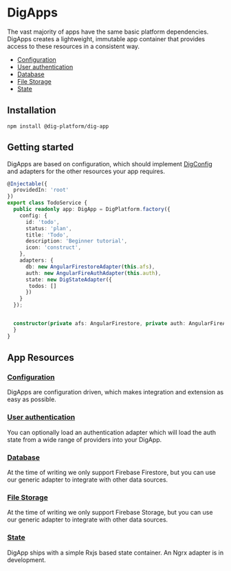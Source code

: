 # DigApps

The vast majority of apps have the same basic platform dependencies. DigApps creates a lightweight, immutable app container that provides access to these resources in a consistent way.

* [Configuration](./config.md)
* [User authentication](./auth.md)
* [Database](./auth.md)
* [File Storage](./auth.md)
* [State](./auth.md)

## Installation

`npm install @dig-platform/dig-app`

## Getting started

DigApps are based on configuration, which should implement [DigConfig](../api/interfaces/interfaces.digconfig.md) and 
adapters for the other resources your app requires.

```typescript
@Injectable({
  providedIn: 'root'
})
export class TodoService {
  public readonly app: DigApp = DigPlatform.factory({
    config: {
      id: 'todo',
      status: 'plan',
      title: 'Todo',
      description: 'Beginner tutorial',
      icon: 'construct',
    },
    adapters: {
      db: new AngularFirestoreAdapter(this.afs),
      auth: new AngularFireAuthAdapter(this.auth),
      state: new DigStateAdapter({
       todos: []
      })
    }
  });


  constructor(private afs: AngularFirestore, private auth: AngularFireAuth) {
  }
}
```

## App Resources

### [Configuration](./config.md)

DigApps are configuration driven, which makes integration and extension as easy as possible.

### [User authentication](./auth.md)

You can optionally load an authentication adapter which will load the auth state from a wide range of providers into your DigApp.

### [Database](./auth.md)

At the time of writing we only support Firebase Firestore, but you can use our generic adapter to integrate with other data sources.

### [File Storage](./auth.md)

At the time of writing we only support Firebase Storage, but you can use our generic adapter to integrate with other data sources.

### [State](./auth.md)

DigApp ships with a simple Rxjs based state container. An Ngrx adapter is in development.



